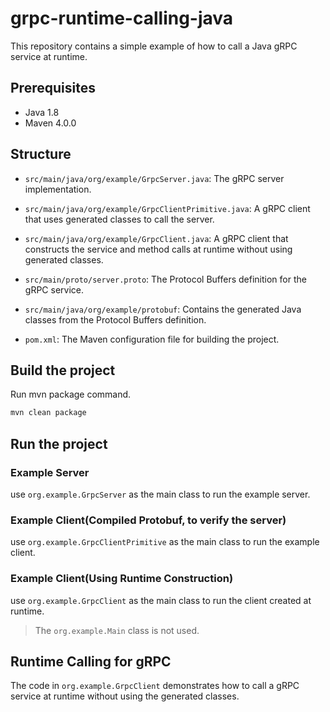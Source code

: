 # grpc-runtime-calling-java

 This repository contains a simple example of how to call a Java gRPC service at runtime.

## Prerequisites

- Java 1.8
- Maven 4.0.0

## Structure

- `src/main/java/org/example/GrpcServer.java`: The gRPC server implementation.

- `src/main/java/org/example/GrpcClientPrimitive.java`: A gRPC client that uses generated classes to call the server.
- `src/main/java/org/example/GrpcClient.java`: A gRPC client that constructs the service and method calls at runtime without using generated classes.
- `src/main/proto/server.proto`: The Protocol Buffers definition for the gRPC service.
- `src/main/java/org/example/protobuf`: Contains the generated Java classes from the Protocol Buffers definition.
- `pom.xml`: The Maven configuration file for building the project.

## Build the project

Run mvn package command.

```bash
mvn clean package
```

## Run the project

### Example Server

use `org.example.GrpcServer` as the main class to run the example server.

### Example Client(Compiled Protobuf, to verify the server)

use `org.example.GrpcClientPrimitive` as the main class to run the example client.

### Example Client(Using Runtime Construction)

use `org.example.GrpcClient` as the main class to run the client created at runtime.

>The `org.example.Main` class is not used.


## Runtime Calling for gRPC

The code in `org.example.GrpcClient` demonstrates how to call a gRPC service at runtime without using the generated classes.


